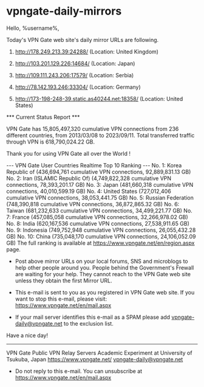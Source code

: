 # vpngate-daily-mirrors

Hello, %username%,

Today's VPN Gate web site's daily mirror URLs are following.

1. http://178.249.213.39:24288/
   (Location: United Kingdom)

2. http://103.201.129.226:14684/
   (Location: Japan)

3. http://109.111.243.206:17579/
   (Location: Serbia)

4. http://78.142.193.246:33304/
   (Location: Germany)

5. http://173-198-248-39.static.as40244.net:18358/
   (Location: United States)


*** Current Status Report ***

VPN Gate has 15,805,497,320 cumulative VPN connections from 236 different countries, from 2013/03/08 to 2023/09/11.
Total transferred traffic through VPN is 618,790,024.22 GB.

Thank you for using VPN Gate all over the World !


--- VPN Gate User Countries Realtime Top 10 Ranking ---
No. 1: Korea Republic of (436,694,761 cumulative VPN connections, 92,889,831.13 GB)
No. 2: Iran (ISLAMIC Republic Of) (4,749,822,328 cumulative VPN connections, 78,393,201.17 GB)
No. 3: Japan (481,660,318 cumulative VPN connections, 40,010,599.19 GB)
No. 4: United States (727,012,406 cumulative VPN connections, 38,053,441.75 GB)
No. 5: Russian Federation (748,390,818 cumulative VPN connections, 36,872,865.32 GB)
No. 6: Taiwan (681,232,633 cumulative VPN connections, 34,499,221.77 GB)
No. 7: France (457,085,058 cumulative VPN connections, 32,266,978.02 GB)
No. 8: India (620,167,536 cumulative VPN connections, 27,538,911.65 GB)
No. 9: Indonesia (749,752,948 cumulative VPN connections, 26,055,432.28 GB)
No. 10: China (735,048,170 cumulative VPN connections, 24,106,052.09 GB)
The full ranking is available at https://www.vpngate.net/en/region.aspx page.


* Post above mirror URLs on your local forums, SNS and microblogs
  to help other people around you.
  People behind the Government's Frewall are waiting for your help.
  They cannot reach to the VPN Gate web site
  unless they obtain the first Mirror URL.

* This e-mail is sent to you as you registered in VPN Gate web site.
  If you want to stop this e-mail, please visit:
  https://www.vpngate.net/en/mail.aspx

* If your mail server identifies this e-mail as a SPAM
  please add vpngate-daily@vpngate.net to the exclusion list.

Have a nice day!

------------------------------------------------------
VPN Gate Public VPN Relay Servers
Academic Experiment at University of Tsukuba, Japan
https://www.vpngate.net/
vpngate-daily@vpngate.net
* Do not reply to this e-mail.
  You can unsubscribe at https://www.vpngate.net/en/mail.aspx


